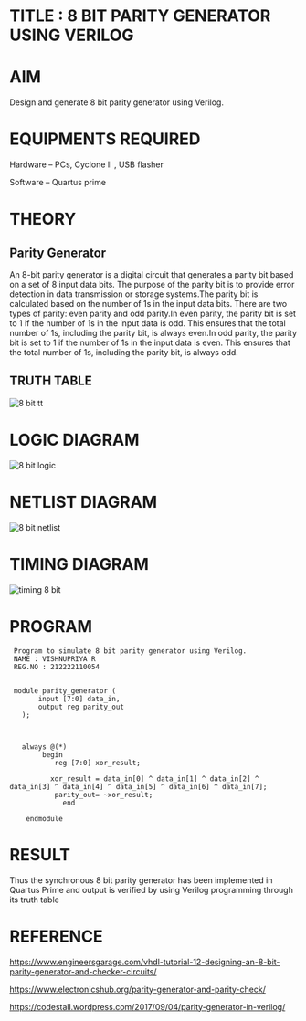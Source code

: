 # TITLE : 8 BIT PARITY GENERATOR USING VERILOG

# AIM 
Design and generate 8 bit parity generator using Verilog.

# EQUIPMENTS REQUIRED

  Hardware – PCs, Cyclone II , USB flasher
  
  Software – Quartus prime

# THEORY

## Parity Generator
An 8-bit parity generator is a digital circuit that generates a parity bit based on a set of 8 input data bits. The purpose of the parity bit is to provide error detection in data transmission or storage systems.The parity bit is calculated based on the number of 1s in the input data bits. There are two types of parity: even parity and odd parity.In even parity, the parity bit is set to 1 if the number of 1s in the input data is odd. This ensures that the total number of 1s, including the parity bit, is always even.In odd parity, the parity bit is set to 1 if the number of 1s in the input data is even. This ensures that the total number of 1s, including the parity bit, is always odd.

## TRUTH TABLE

![8 bit tt](https://github.com/vishnupriyaramesh17/Simulation-project--Digital-Electronics/assets/119393589/0f29db89-aa61-4602-b853-b4f4567a0456)

# LOGIC DIAGRAM
![8 bit logic](https://github.com/vishnupriyaramesh17/Simulation-project--Digital-Electronics/assets/119393589/7c85313e-321c-40d3-9e24-e33d5fd67ba7)


# NETLIST DIAGRAM
![8 bit netlist](https://github.com/vishnupriyaramesh17/Simulation-project--Digital-Electronics/assets/119393589/c56ab7b7-a4a5-4d8a-a3d5-23981579e760)


# TIMING DIAGRAM

![timing 8 bit](https://github.com/vishnupriyaramesh17/Simulation-project--Digital-Electronics/assets/119393589/530c5a37-87b0-44c7-8451-8f9f791ebde3)


# PROGRAM
     Program to simulate 8 bit parity generator using Verilog.
     NAME : VISHNUPRIYA R
     REG.NO : 212222110054


     module parity_generator (
           input [7:0] data_in,
           output reg parity_out
       );

  

       always @(*) 
            begin
               reg [7:0] xor_result;
	  
              xor_result = data_in[0] ^ data_in[1] ^ data_in[2] ^ data_in[3] ^ data_in[4] ^ data_in[5] ^ data_in[6] ^ data_in[7];
	           parity_out= ~xor_result;
                 end

        endmodule

# RESULT

Thus the synchronous 8 bit parity generator has been implemented in Quartus Prime and output is verified by using Verilog programming through its truth table

# REFERENCE
https://www.engineersgarage.com/vhdl-tutorial-12-designing-an-8-bit-parity-generator-and-checker-circuits/

https://www.electronicshub.org/parity-generator-and-parity-check/

https://codestall.wordpress.com/2017/09/04/parity-generator-in-verilog/

